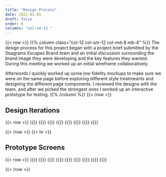 ```yaml
---
title: "Design Process"
date: 2021-01-01
draft: false
order: 0
columns: "col-sm-12 "
---
```

{{< row >}}
{{% column class="col-12 col-sm-12 col-md-8   mb-4" %}}
The design process for this project began with a project brief submitted by the Seagrams Escapes Brand team and an initial discussion surrounding the brand image they were developing and the key features they wanted. During this meeting we worked up an initial wireframe collaboratively.

Afterwords I quickly worked up some low fidelity mockups to make sure we were on the same page before exploring different style treatmeants and designing the different page components. I reviewed the designs with the team, and after we picked the strongest ones I worked up an interactive prototype for testing.
{{% /column %}}
{{< /row >}}

## Design Iterations
{{< row >}}
{{<column class="col-6 col-sm-6 col-md-4 col-lg-4  mb-4" >}}
{{<workImage src="/work/se-hard-seltzer/00-design/00-wireframe.webp" alt="Initial wireframes" caption="Initial wireframes">}}
{{<workImage src="/work/se-hard-seltzer/00-design/01-lofi-design.webp" alt="Low Fidelity Designs" caption="Low Fidelity Designs">}}
{{</column >}}
{{<column class="col-6 col-sm-6 col-md-8 col-lg-8  mb-4" >}}
{{<workImage src="/work/se-hard-seltzer/00-design/03-component-design.webp" alt="Designs for various components" caption="Designs for various components">}}
{{<workImage src="/work/se-hard-seltzer/00-design/02-style-variants.webp" alt="Exploring difference style treaments" caption="Exploring difference style treaments">}}
{{</column >}}

{{< /row >}}
{{< hr >}}

## Prototype Screens
{{< row >}}
{{<column class="col-6 col-sm-6 col-md-3 col-lg-2  mb-4" >}}
{{<workImage src="/work/se-hard-seltzer/01-testing/hifi-mobile-320px@1x.webp" alt="Landing page - Desktop size" caption="Landing page - Desktop size">}}
{{</column >}}
{{<column class="col-6 col-sm-6 col-md-4 col-lg-4  mb-4" >}}
{{<workImage src="/work/se-hard-seltzer/01-testing/hifi-tablet-768px@1x.webp" alt="Landing page - Tablet size" caption="Landing page - Tablet size">}}
{{</column >}}
{{<column class="col-6 col-sm-6 col-md-5 col-lg-6  mb-4" >}}
{{<workImage src="/work/se-hard-seltzer/01-testing/hifi-laptop-1280px@1x.webp" alt="Landing page - Laptop size" caption="Landing page - Laptop size">}}
{{</column >}}

{{< /row >}}
